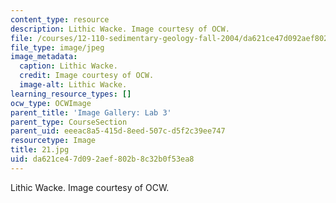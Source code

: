 ```yaml
---
content_type: resource
description: Lithic Wacke. Image courtesy of OCW.
file: /courses/12-110-sedimentary-geology-fall-2004/da621ce47d092aef802b8c32b0f53ea8_21.jpg
file_type: image/jpeg
image_metadata:
  caption: Lithic Wacke.
  credit: Image courtesy of OCW.
  image-alt: Lithic Wacke.
learning_resource_types: []
ocw_type: OCWImage
parent_title: 'Image Gallery: Lab 3'
parent_type: CourseSection
parent_uid: eeeac8a5-415d-8eed-507c-d5f2c39ee747
resourcetype: Image
title: 21.jpg
uid: da621ce4-7d09-2aef-802b-8c32b0f53ea8
---
```

Lithic Wacke. Image courtesy of OCW.

